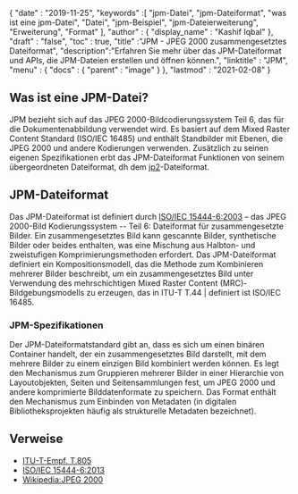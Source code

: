 {
  "date" : "2019-11-25",
  "keywords" :[ "jpm-Datei", "jpm-Dateiformat", "was ist eine jpm-Datei", "Datei", "jpm-Beispiel", "jpm-Dateierweiterung", "Erweiterung", "Format" ],
  "author" : {
    "display_name" : "Kashif Iqbal"
},
  "draft" : "false",
  "toc" : true,
  "title" :"JPM - JPEG 2000 zusammengesetztes Dateiformat",
  "description":"Erfahren Sie mehr über das JPM-Dateiformat und APIs, die JPM-Dateien erstellen und öffnen können.",
  "linktitle" : "JPM",
  "menu" : {
    "docs" : {
      "parent" : "image"
}
},
  "lastmod" : "2021-02-08"
}

## Was ist eine JPM-Datei?

JPM bezieht sich auf das JPEG 2000-Bildcodierungssystem Teil 6, das für die Dokumentenabbildung verwendet wird. Es basiert auf dem Mixed Raster Content Standard (ISO/IEC 16485) und enthält Standbilder mit Ebenen, die JPEG 2000 und andere Kodierungen verwenden. Zusätzlich zu seinen eigenen Spezifikationen erbt das JPM-Dateiformat Funktionen von seinem übergeordneten Dateiformat, dh dem [jp2](/de/image/jp2/)-Dateiformat.

## JPM-Dateiformat

Das JPM-Dateiformat ist definiert durch [ISO/IEC 15444-6:2003](https://www.iso.org/standard/61124.html) – das JPEG 2000-Bild Kodierungssystem -- Teil 6: Dateiformat für zusammengesetzte Bilder. Ein zusammengesetztes Bild kann gescannte Bilder, synthetische Bilder oder beides enthalten, was eine Mischung aus Halbton- und zweistufigen Komprimierungsmethoden erfordert. Das JPM-Dateiformat definiert ein Kompositionsmodell, das die Methode zum Kombinieren mehrerer Bilder beschreibt, um ein zusammengesetztes Bild unter Verwendung des mehrschichtigen Mixed Raster Content (MRC)-Bildgebungsmodells zu erzeugen, das in ITU-T T.44 | definiert ist ISO/IEC 16485.

### JPM-Spezifikationen
Der JPM-Dateiformatstandard gibt an, dass es sich um einen binären Container handelt, der ein zusammengesetztes Bild darstellt, mit dem mehrere Bilder zu einem einzigen Bild kombiniert werden können. Es legt den Mechanismus zum Gruppieren mehrerer Bilder in einer Hierarchie von Layoutobjekten, Seiten und Seitensammlungen fest, um JPEG 2000 und andere komprimierte Bilddatenformate zu speichern. Das Format enthält den Mechanismus zum Einbinden von Metadaten (in digitalen Bibliotheksprojekten häufig als strukturelle Metadaten bezeichnet).

## Verweise

* [ITU-T-Empf. T.805](https://www.itu.int/rec/T-REC-T.805/en)
* [ISO/IEC 15444-6:2013](https://www.iso.org/standard/61124.html)
* [Wikipedia:JPEG 2000](https://en.wikipedia.org/wiki/JPEG_2000)

